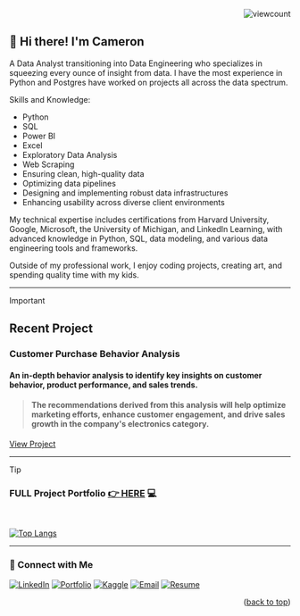 <a name="readme-top"></a>
<p align="right">
  <img src="https://komarev.com/ghpvc/?username=CameronCSS&style=flat" alt="viewcount">
</p>


## 👋 Hi there! I'm Cameron
A Data Analyst transitioning into Data Engineering who specializes in squeezing every ounce of insight from data. 
I have the most experience in Python and Postgres have worked on projects all across the data spectrum.

Skills and Knowledge:
- Python
- SQL
- Power BI
- Excel
- Exploratory Data Analysis
- Web Scraping
- Ensuring clean, high-quality data
- Optimizing data pipelines
- Designing and implementing robust data infrastructures
- Enhancing usability across diverse client environments

My technical expertise includes certifications from Harvard University, Google, Microsoft, the University of Michigan, and LinkedIn Learning, with advanced knowledge in Python, SQL, data modeling, and various data engineering tools and frameworks.


Outside of my professional work, I enjoy coding projects, creating art, and spending quality time with my kids.

----


> [!IMPORTANT] 
> ## Recent Project
> ### Customer Purchase Behavior Analysis
> #### An in-depth behavior analysis to identify key insights on customer behavior, product performance, and sales trends.
> > #### The recommendations derived from this analysis will help optimize marketing efforts, enhance customer engagement, and drive sales growth in the company's electronics category.
> [View Project](https://github.com/CameronCSS/Customer-Purchase-Behavior-Analysis/blob/main/README.md)
<hr>

> [!TIP]
> ### FULL Project Portfolio [👉 HERE](https://github.com/CameronCSS/PersonalProjects/blob/main/README.md) :computer:
<br>


[![Top Langs](https://github-readme-stats.vercel.app/api/top-langs/?username=CameronCSS&layout=compact&hide=css&theme=dark)](https://github.com/anuraghazra/github-readme-stats)


----

### 💬 Connect with Me

<span>[![LinkedIn](https://github.com/user-attachments/assets/d1d2f882-0bda-46cb-9b7c-9f01eff81da9)](https://www.linkedin.com/in/cameron-css/) [![Portfolio](https://github.com/user-attachments/assets/eb2e9672-e765-442f-89d7-149c7e7db0a8)](https://CamDoesData.com) [![Kaggle](https://github.com/user-attachments/assets/ef5fbcf3-067a-4bb1-b5cd-fd4e369df980)](https://www.kaggle.com/cameronseamons) [![Email](https://github.com/user-attachments/assets/12af3cba-137e-498f-abe1-c66108e5e57a)](mailto:CameronSeamons@gmail.com)  [![Resume](https://github.com/user-attachments/assets/1ee4d4d1-22cd-42ff-b2e4-be7185269306)](https://drive.google.com/file/d/1YaM4hDtt2-79ShBVTN06Y3BU79LvFw6J/view?usp=sharing)</span>

<p align="right">(<a href="#readme-top">back to top</a>)</p>
